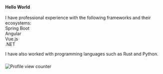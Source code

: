 ###
<p align="left">
  <strong>Hello World</strong><br><br>
  I have professional experience with the following frameworks and their ecosystems:<br>
  Spring Boot<br>
  Angular<br>
  Vue.js<br>
  .NET<br>
</p>

<p align="left">
  I have also worked with programming languages such as Rust and Python.
</p>

###

![Profile view counter](https://komarev.com/ghpvc/?username=Murc13lag0)
